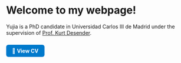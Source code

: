 # Welcome to my webpage!

Yujia is a PhD candidate in Universidad Carlos III de Madrid under the supervision of <a href="https://business.uc3m.es/en/faculty/profesor/perfil/kurt-desender">Prof. Kurt Desender</a>.

<a href="assets/Yujia_Chen_CV.pdf" target="_blank" style="
    display: inline-block; 
    padding: 8px 16px; 
    margin-top: 10px;
    background-color: #007acc; 
    color: white; 
    border-radius: 6px; 
    text-decoration: none; 
    font-size: 14px;">
📄 <strong>View CV</strong>
</a>


